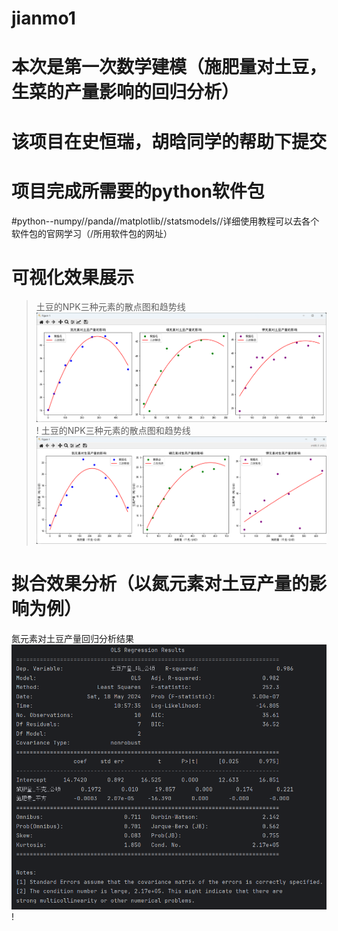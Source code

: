 # jianmo1

# 本次是第一次数学建模（施肥量对土豆，生菜的产量影响的回归分析）

# 该项目在史恒瑞，胡晗同学的帮助下提交

# 项目完成所需要的python软件包
#python--numpy//panda//matplotlib//statsmodels//详细使用教程可以去各个软件包的官网学习（/所用软件包的网址）


# 可视化效果展示
> 土豆的NPK三种元素的散点图和趋势线![土豆的N元素的散点图和趋势线](/可视化/土豆.png)!
土豆的NPK三种元素的散点图和趋势线![土豆的N元素的散点图和趋势线](/可视化/生菜.png)

# 拟合效果分析（以氮元素对土豆产量的影响为例）
氮元素对土豆产量回归分析结果![氮元素对土豆产量回归分析结果](/可视化/拟合效果分析.png)!

